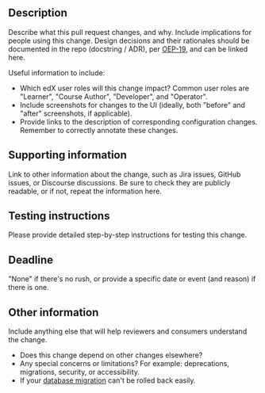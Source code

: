 <!--

🎉🎉 Olive has been released! 🎉🎉

🫒🫒
🫒🫒🫒🫒         🫒 Note: Olive is in support. Fixes you make on master may still
    🫒🫒🫒🫒     be needed on Olive. If so, make another pull request against the
🫒🫒🫒🫒         open-release/olive.master branch, or ping @nedbat for help or questions.
🫒🫒

Please give your pull request a short but descriptive title.
Use conventional commits to separate and summarize commits logically:
https://open-edx-proposals.readthedocs.io/en/latest/oep-0051-bp-conventional-commits.html

Use this template as a guide. Omit sections that don't apply.
You may link to information rather than copy it, but only if the link is publicly
readable.  If you must linked information must be private (because it has secrets),
clearly label the link as private.

-->

## Description

Describe what this pull request changes, and why. Include implications for people using this change.
Design decisions and their rationales should be documented in the repo (docstring / ADR), per
[OEP-19](https://open-edx-proposals.readthedocs.io/en/latest/oep-0019-bp-developer-documentation.html), and can be
linked here.

Useful information to include:
- Which edX user roles will this change impact? Common user roles are "Learner", "Course Author",
"Developer", and "Operator".
- Include screenshots for changes to the UI (ideally, both "before" and "after" screenshots, if applicable).
- Provide links to the description of corresponding configuration changes. Remember to correctly annotate these
changes.

## Supporting information

Link to other information about the change, such as Jira issues, GitHub issues, or Discourse discussions.
Be sure to check they are publicly readable, or if not, repeat the information here.

## Testing instructions

Please provide detailed step-by-step instructions for testing this change.

## Deadline

"None" if there's no rush, or provide a specific date or event (and reason) if there is one.

## Other information

Include anything else that will help reviewers and consumers understand the change.
- Does this change depend on other changes elsewhere?
- Any special concerns or limitations? For example: deprecations, migrations, security, or accessibility.
- If your [database migration](https://openedx.atlassian.net/wiki/spaces/AC/pages/23003228/Everything+About+Database+Migrations) can't be rolled back easily.

